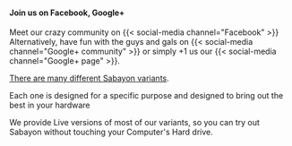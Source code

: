 ---
---

#### Join us on Facebook, Google+

Meet our crazy community on
{{< social-media channel="Facebook" >}}
Alternatively, have fun with the guys and gals on
{{< social-media channel="Google+ community" >}}
or simply +1 us our
{{< social-media channel="Google+ page" >}}.

[There are many different Sabayon variants](/download/).

Each one is designed for a specific purpose and designed to bring out the best in your hardware

We provide Live versions of most of our variants, so you can try out Sabayon without touching your Computer's Hard drive.
